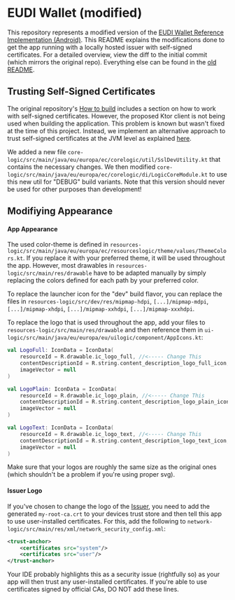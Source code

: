 # EUDI Wallet (modified)

This repository represents a modified version of the [EUDI Wallet Reference Implementation (Android)](https://github.com/eu-digital-identity-wallet/eudi-app-android-wallet-ui).
This README explains the modifications done to get the app running with a locally hosted issuer with self-signed certificates.
For a detailed overview, view the diff to the initial commit (which mirrors the original repo).
Everything else can be found in the [old README](README_old.md).

## Trusting Self-Signed Certificates

The original repository's [How to build](https://github.com/eu-digital-identity-wallet/eudi-app-android-wallet-ui/blob/main/wiki/how_to_build.md) includes a section on how to work with self-signed certificates.
However, the proposed Ktor client is not being used when building the application. This problem is known but wasn't fixed at the time of this project.
Instead, we implement an alternative approach to trust self-signed certificates at the JVM level as explained [here](https://github.com/eu-digital-identity-wallet/eudi-app-android-wallet-ui/pull/299).

We added a new file `core-logic/src/main/java/eu/europa/ec/corelogic/util/SslDevUtility.kt` that contains the necessary changes.
We then modified `core-logic/src/main/java/eu/europa/ec/corelogic/di/LogicCoreModule.kt` to use this new util for "DEBUG" build variants.
Note that this version should never be used for other purposes than development!

## Modifiying Appearance

#### App Appearance

The used color-theme is defined in `resources-logic/src/main/java/eu/europa/ec/resourceslogic/theme/values/ThemeColors.kt`.
If you replace it with your preferred theme, it will be used throughout the app.
However, most drawables in `resources-logic/src/main/res/drawable` have to be adapted manually by simply replacing the colors defined for each path by your preferred color.

To replace the launcher icon for the "dev" build flavor, you can replace the files in `resources-logic/src/dev/res/mipmap-hdpi`, `[...]/mipmap-mdpi`, `[...]/mipmap-xhdpi`, `[...]/mipmap-xxhdpi`, `[...]/mipmap-xxxhdpi`.

To replace the logo that is used throughout the app, add your files to `resources-logic/src/main/res/drawable` and then reference them in `ui-logic/src/main/java/eu/europa/eu/uilogic/component/AppIcons.kt`:
```kotlin
val LogoFull: IconData = IconData(
    resourceId = R.drawable.ic_logo_full, //<----- Change This
    contentDescriptionId = R.string.content_description_logo_full_icon,
    imageVector = null
)

val LogoPlain: IconData = IconData(
    resourceId = R.drawable.ic_logo_plain, //<----- Change This
    contentDescriptionId = R.string.content_description_logo_plain_icon,
    imageVector = null
)

val LogoText: IconData = IconData(
    resourceId = R.drawable.ic_logo_text, //<----- Change This
    contentDescriptionId = R.string.content_description_logo_text_icon,
    imageVector = null
)
```
Make sure that your logos are roughly the same size as the original ones (which shouldn't be a problem if you're using proper svg).

#### Issuer Logo

If you've chosen to change the logo of the [Issuer](https://github.com/eudi-implementation/eudi-srv-web-issuing-eudiw-py-modified), you need to add the generated `my-root-ca.crt` to your devices trust store and then tell this app to use user-installed certificates.
For this, add the following to `network-logic/src/main/res/xml/network_security_config.xml`:
```xml
<trust-anchor>
    <certificates src="system"/>
    <certificates src="user"/>
</trust-anchor>
```
Your IDE probably highlights this as a security issue (rightfully so) as your app will then trust any user-installed certificates.
If you're able to use certificates signed by official CAs, DO NOT add these lines.




